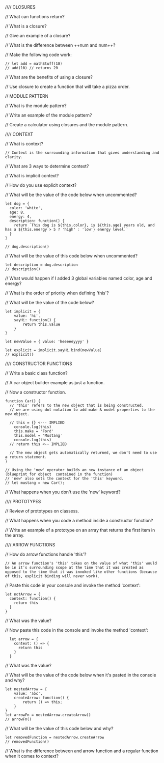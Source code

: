 //// CLOSURES

// What can functions return?



// What is a closure?





// Give an example of a closure?





// What is the difference between ++num and num++?




// Make the following code work:

    // let add = mathStuff(10)
    // add(10) // returns 20



// What are the benefits of using a closure?



// Use closure to create a function that will take a pizza order.




// MODULE PATTERN

// What is the module pattern?



// Write an example of the module pattern?



// Create a calculator using closures and the module pattern.




//// CONTEXT 

// What is context?

    // Context is the surrounding information that gives understanding and clarity.



// What are 3 ways to determine context?




// What is implicit context?




// How do you use explicit context?




// What will be the value of the code below when uncommented?

    let dog = {
      color: 'white',
      age: 8,
      energy: 4,
      description: function() {
        return `This dog is ${this.color}, is ${this.age} years old, and has a ${this.energy > 5 ? 'high' : 'low'} energy level.`
      }
    }

    // dog.description()




// What will be the value of this code below when uncommented?

    let description = dog.description
    // description() 




// What would happen if I added 3 global variables named color, age and energy?





// What is the order of priority when defining 'this'?




// What will be the value of the code below?

    let implicit = {
        value: 'hi',
        sayHi: function() {
            return this.value
        }
    }

    let newValue = { value: 'heeeeeyyyy' }

    let explicit = implicit.sayHi.bind(newValue)
    // explicit()



//// CONSTRUCTOR FUNCTIONS 

// Write a basic class function?


// A car object builder example as just a function.

// Now a constructor function.

    function Car() {
      // 'this' refers to the new object that is being constructed.
      // we are using dot notation to add make & model properties to the new object.
      
      // this = {} <--- IMPLIED
        console.log(this)
        this.make = 'Ford'
        this.model = 'Mustang'
        console.log(this)
      // return this <-- IMPLIED
      
      // The new object gets automatically returned, we don't need to use a return statement.
    }

    // Using the 'new' operator builds an new instance of an object (blueprint for object  contained in the function)
    // 'new' also sets the context for the 'this' keyword.
    // let mustang = new Car();




// What happens when you don't use the 'new' keyword?




//// PROTOTYPES 

// Review of prototypes on classess.




// What happens when you code a method inside a constructor function?




// Write an example of a prototype on an array that returns the first item in the array.





//// ARROW FUNCTIONS

// How do arrow functions handle 'this'?
    
    // An arrow function's 'this' takes on the value of what 'this' would be in it’s surrounding scope at the time that it was created as opposed to the time that it was invoked like other functions (because of this, explicit binding will never work).



// Paste this code in your console and invoke the method 'context':

    let notArrow = {
      context: function() {
        return this
      }
    }

// What was the value?





// Now paste this code in the console and invoke the method 'context':
 
      let arrow = {
        context: () => {
          return this
        }
      }




// What was the value?





// What will be the value of the code below when it's pasted in the console and why?

    let nestedArrow = {
        value: 'abc',
        createArrow: function() {
            return () => this;
        }
    }
    let arrowFn = nestedArrow.createArrow()
    // arrowFn()




// What will be the value of this code below and why?

    let removedFunction = nestedArrow.createArrow
    // removedFunction()



// What is the difference between and arrow function and a regular function when it comes to context?